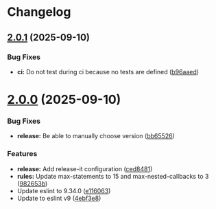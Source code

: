 # Changelog

## [2.0.1](https://github.com/r2d2bzh/eslint-config/compare/2.0.0...2.0.1) (2025-09-10)


### Bug Fixes

* **ci:** Do not test during ci because no tests are defined ([b96aaed](https://github.com/r2d2bzh/eslint-config/commit/b96aaede179aaa42cd7a15d711d35f60e6484fe7))

# [2.0.0](https://github.com/r2d2bzh/eslint-config/compare/1.0.6...2.0.0) (2025-09-10)


### Bug Fixes

* **release:** Be able to manually choose version ([bb65526](https://github.com/r2d2bzh/eslint-config/commit/bb6552672fd7fdd7762790e063da2911745c19d3))


### Features

* **release:** Add release-it configuration ([ced8481](https://github.com/r2d2bzh/eslint-config/commit/ced8481da2e1efa9226efa791451f7f4d29849f8))
* **rules:** Update max-statements to 15 and max-nested-callbacks to 3 ([982653b](https://github.com/r2d2bzh/eslint-config/commit/982653b3e746230983578eb498d92886e5664d26))
* Update eslint to 9.34.0 ([e116063](https://github.com/r2d2bzh/eslint-config/commit/e116063b8eb624b9a8ec2f882125d7d8cf97f27c))
* Update to eslint v9 ([4ebf3e8](https://github.com/r2d2bzh/eslint-config/commit/4ebf3e8f95b42e149bde76024eb402bdca551720))
